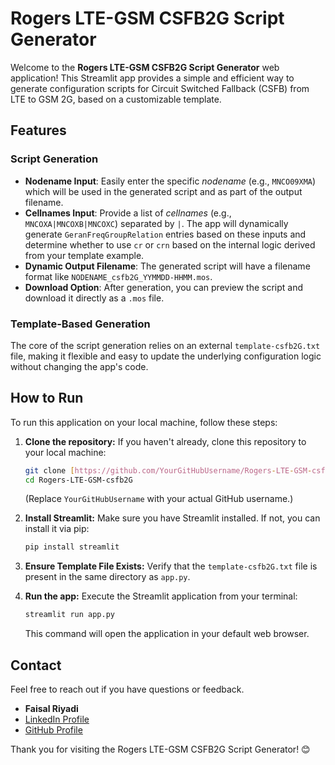 # Rogers LTE-GSM CSFB2G Script Generator

Welcome to the **Rogers LTE-GSM CSFB2G Script Generator** web application!
This Streamlit app provides a simple and efficient way to generate configuration scripts for Circuit Switched Fallback (CSFB) from LTE to GSM 2G, based on a customizable template.

## Features

### Script Generation
* **Nodename Input**: Easily enter the specific *nodename* (e.g., `MNCO09XMA`) which will be used in the generated script and as part of the output filename.
* **Cellnames Input**: Provide a list of *cellnames* (e.g., `MNCOXA|MNCOXB|MNCOXC`) separated by `|`. The app will dynamically generate `GeranFreqGroupRelation` entries based on these inputs and determine whether to use `cr` or `crn` based on the internal logic derived from your template example.
* **Dynamic Output Filename**: The generated script will have a filename format like `NODENAME_csfb2G_YYMMDD-HHMM.mos`.
* **Download Option**: After generation, you can preview the script and download it directly as a `.mos` file.

### Template-Based Generation
The core of the script generation relies on an external `template-csfb2G.txt` file, making it flexible and easy to update the underlying configuration logic without changing the app's code.

## How to Run

To run this application on your local machine, follow these steps:

1.  **Clone the repository:**
    If you haven't already, clone this repository to your local machine:
    ```bash
    git clone [https://github.com/YourGitHubUsername/Rogers-LTE-GSM-csfb2G.git](https://github.com/YourGitHubUsername/Rogers-LTE-GSM-csfb2G.git)
    cd Rogers-LTE-GSM-csfb2G
    ```
    (Replace `YourGitHubUsername` with your actual GitHub username.)

2.  **Install Streamlit:**
    Make sure you have Streamlit installed. If not, you can install it via pip:
    ```bash
    pip install streamlit
    ```

3.  **Ensure Template File Exists:**
    Verify that the `template-csfb2G.txt` file is present in the same directory as `app.py`.

4.  **Run the app:**
    Execute the Streamlit application from your terminal:
    ```bash
    streamlit run app.py
    ```
    This command will open the application in your default web browser.

## Contact

Feel free to reach out if you have questions or feedback.

* **Faisal Riyadi**
* [LinkedIn Profile](https://www.linkedin.com/in/faisalriyadi/)
* [GitHub Profile](https://github.com/faisalri)

Thank you for visiting the Rogers LTE-GSM CSFB2G Script Generator! 😊